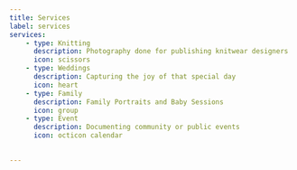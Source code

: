 ```yaml
---
title: Services
label: services
services:
    - type: Knitting
      description: Photography done for publishing knitwear designers
      icon: scissors
    - type: Weddings
      description: Capturing the joy of that special day
      icon: heart
    - type: Family
      description: Family Portraits and Baby Sessions
      icon: group
    - type: Event
      description: Documenting community or public events
      icon: octicon calendar

    
---
```

